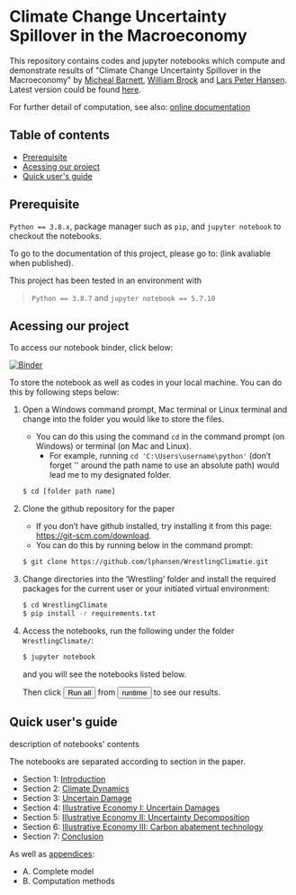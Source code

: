 # Climate Change Uncertainty Spillover in the Macroeconomy
This repository contains codes and jupyter notebooks which compute and demonstrate results of "Climate Change Uncertainty Spillover in the Macroeconomy" by [Micheal Barnett][id1], [William Brock][id2] and [Lars Peter Hansen][id3]. Latest version could be found [here][id4].

For further detail of computation, see also: [online documentation](https://climateuncertaintyspillover.readthedocs.io/en/latest/)

[id1]: tocomplete
[id2]: https://economics.missouri.edu/people/brock
[id3]: https://larspeterhansen.org/
[id4]: https://larspeterhansen.org/research/papers/

## Table of contents
- [Prerequisite](#prerequisite)
- [Acessing our project](#acessing)
- [Quick user's guide](#quick-guide)

## <a name="prerequisite"></a>Prerequisite
`Python == 3.8.x`, package manager such as `pip`,  and `jupyter notebook` to checkout the notebooks.

To go to the documentation of this project, please go to: (link avaliable when published).

This project has been tested in an environment with
> `Python == 3.8.7` and  `jupyter notebook == 5.7.10`

## <a name="acessing"></a>Acessing our project
To access our notebook binder, click below:

[![Binder](https://mybinder.org/badge_logo.svg)](https://mybinder.org/v2/gh/lphansen/ClimateUncertaintySpillover.git/macroAnnual_v2?filepath=sec0_prep.ipynb)

To store the notebook as well as codes in your local machine. You can do this by following steps below:

1.  Open a Windows command prompt, Mac terminal or Linux terminal and change into the folder you would like to store the files.
 	-  You can do this using the command `cd` in the command prompt (on Windows) or terminal (on Mac and Linux).
        - For example, running `cd 'C:\Users\username\python'` (don’t forget '' around the path name to use an absolute path) would lead me to my designated folder.

    ```bash
    $ cd [folder path name]
    ```

2.  Clone the github repository for the paper
    - If you don’t have github installed, try installing it from this page: https://git-scm.com/download.
    - You can do this by running below in the command prompt:

    ```bash
    $ git clone https://github.com/lphansen/WrestlingClimatie.git
    ```

3.  Change directories into the ‘Wrestling’ folder and install the required packages for the current user or your initiated virtual environment:

    ```bash
    $ cd WrestlingClimate
    $ pip install -r requirements.txt
    ```
4. Access the notebooks, run the following under the folder `WrestlingClimate/`:

    ```bash
    $ jupyter notebook
    ```
    and you will see the notebooks listed below.

    Then click <button type = "button" name="runall">Run all</button> from <button type="runtime" name="runtime">runtime</button> to see our results.

## <a name="quick-guide"></a>Quick user's guide

description of notebooks' contents

The notebooks are separated according to section in the paper.
- Section 1: [Introduction](sec1_Introduction.ipynb)
- Section 2: [Climate Dynamics](sec2_UncertainClimateDynamics.ipynb)
- Section 3: [Uncertain Damage](sec3_UncertainDamage.ipynb)
- Section 4: [Illustrative Economy I: Uncertain Damages](sec4_IllustrativeEconI.ipynb)
- Section 5: [Illustrative Economy II: Uncertainty Decomposition](sec5_IllustrativeEconII.ipynb)
- Section 6: [Illustrative Economy III: Carbon abatement technology](sec6_IllustrativeEconIII.ipynb)
- Section 7: [Conclusion](sec7_Conclusion.ipynb)

As well as [appendices](appendices.ipynb):
- A. Complete model
- B. Computation methods

